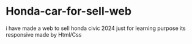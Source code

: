 # Honda-car-for-sell-web
i have made a web to sell honda civic 2024     just for learning purpose  its responsive made by Html/Css
